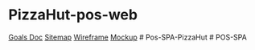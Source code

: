 # PizzaHut-pos-web
[Goals Doc](https://docs.google.com/document/d/1gJ68DCzbk_cIt3c1WO8ZZxrWi2es-q91Y7J3IHUzRI0/edit?usp=sharing)
[Sitemap](https://www.gloomaps.com/klcvl6zZTW)
[Wireframe](https://drive.google.com/file/d/1rsHkG7XJwP0hCV_US9UBqYmGfr64Yc-6/view?usp=sharing)
[Mockup](https://www.figma.com/design/nHaQZoO6mNyisyDUcarwAY/Assignment-06?node-id=0-1&t=phuJmuUNZpsO4IWd-1)
#   P o s - S P A - P i z z a H u t  
 #   P O S - S P A  
 